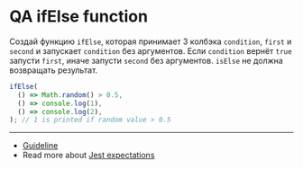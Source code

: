 # QA ifElse function
Создай функцию `ifElse`, которая принимает 3 колбэка `condition`, `first` и
`second` и запускает `condition` без аргументов. Если `condition` вернёт `true`
запусти `first`, иначе запусти `second` без аргументов. `isElse` не должна
возвращать результат.

```js
ifElse(
  () => Math.random() > 0.5,
  () => console.log(1),
  () => console.log(2),
); // 1 is printed if random value > 0.5
```

---
- [Guideline](https://github.com/mate-academy/js_task-guideline/blob/master/README.md)
- Read more about [Jest expectations](https://jestjs.io/uk/docs/expect)
